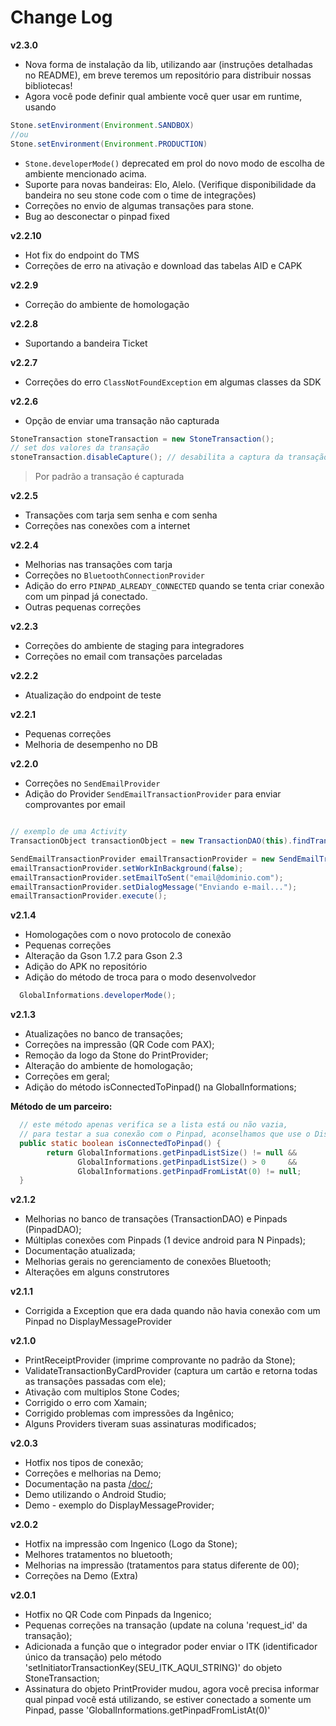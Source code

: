 # Change Log
**v2.3.0**
* Nova forma de instalação da lib, utilizando aar (instruções detalhadas no README), em breve teremos um repositório para distribuir nossas bibliotecas!
* Agora você pode definir qual ambiente você quer usar em runtime, usando
```java
Stone.setEnvironment(Environment.SANDBOX)
//ou
Stone.setEnvironment(Environment.PRODUCTION)
```
* `Stone.developerMode()` deprecated em prol do novo modo de escolha de ambiente mencionado acima.
* Suporte para novas bandeiras: Elo, Alelo. (Verifique disponibilidade da bandeira no seu stone code com o time de integrações)
* Correções no envio de algumas transações para stone.
* Bug ao desconectar o pinpad fixed

**v2.2.10**
* Hot fix do endpoint do TMS
* Correções de erro na ativação e download das tabelas AID e CAPK

**v2.2.9**
* Correção do ambiente de homologação

**v2.2.8**
* Suportando a bandeira Ticket

**v2.2.7**
* Correções do erro `ClassNotFoundException` em algumas classes da SDK

**v2.2.6**
* Opção de enviar uma transação não capturada

```java
StoneTransaction stoneTransaction = new StoneTransaction();
// set dos valores da transação
stoneTransaction.disableCapture(); // desabilita a captura da transação

```
> Por padrão a transação é capturada

**v2.2.5**
* Transações com tarja sem senha e com senha
* Correções nas conexões com a internet

**v2.2.4**
* Melhorias nas transações com tarja
* Correções no `BluetoothConnectionProvider`
* Adição do erro `PINPAD_ALREADY_CONNECTED` quando se tenta criar conexão com um pinpad já conectado.
* Outras pequenas correções

**v2.2.3**
* Correções do ambiente de staging para integradores
* Correções no email com transações parceladas


**v2.2.2**
* Atualização do endpoint de teste


**v2.2.1**
* Pequenas correções
* Melhoria de desempenho no DB


**v2.2.0**
* Correções no `SendEmailProvider`
* Adição do Provider `SendEmailTransactionProvider` para enviar comprovantes por email

```java

// exemplo de uma Activity
TransactionObject transactionObject = new TransactionDAO(this).findTransactionWithId(idTransaction);

SendEmailTransactionProvider emailTransactionProvider = new SendEmailTransactionProvider(this, GlobalInformations.getUserModel(0), transactionObject);
emailTransactionProvider.setWorkInBackground(false);
emailTransactionProvider.setEmailToSent("email@dominio.com");
emailTransactionProvider.setDialogMessage("Enviando e-mail...");
emailTransactionProvider.execute();
```


**v2.1.4**
* Homologações com o novo protocolo de conexão
* Pequenas correções
* Alteração da Gson 1.7.2 para Gson 2.3
* Adição do APK no repositório
* Adição do método de troca para o modo desenvolvedor
```java
  GlobalInformations.developerMode();
```

**v2.1.3**
* Atualizações no banco de transações;
* Correções na impressão (QR Code com PAX);
* Remoção da logo da Stone do PrintProvider;
* Alteração do ambiente de homologação;
* Correções em geral;
* Adição do método isConnectedToPinpad() na GlobalInformations;

**Método de um parceiro:**
```java
  // este método apenas verifica se a lista está ou não vazia,
  // para testar a sua conexão com o Pinpad, aconselhamos que use o DisplayMessageProvider
  public static boolean isConnectedToPinpad() {
        return GlobalInformations.getPinpadListSize() != null &&
               GlobalInformations.getPinpadListSize() > 0     &&
               GlobalInformations.getPinpadFromListAt(0) != null;
  }

```

**v2.1.2**
* Melhorias no banco de transações (TransactionDAO) e Pinpads (PinpadDAO);
* Múltiplas conexões com Pinpads (1 device android para N Pinpads);
* Documentação atualizada;
* Melhorias gerais no gerenciamento de conexões Bluetooth;
* Alterações em alguns construtores


**v2.1.1**
* Corrigida a Exception que era dada quando não havia conexão com um Pinpad no DisplayMessageProvider


**v2.1.0**
* PrintReceiptProvider (imprime comprovante no padrão da Stone);
* ValidateTransactionByCardProvider (captura um cartão e retorna todas as transações passadas com ele);
* Ativação com multiplos Stone Codes;
* Corrigido o erro com Xamain;
* Corrigido problemas com impressões da Ingênico;
* Alguns Providers tiveram suas assinaturas modificados;


**v2.0.3**
* Hotfix nos tipos de conexão;
* Correções e melhorias na Demo;
* Documentação na pasta [/doc/](https://github.com/stone-pagamentos/sdk-android-V2/tree/master/doc);
* Demo utilizando o Android Studio;
* Demo - exemplo do DisplayMessageProvider;


**v2.0.2**
* Hotfix na impressão com Ingenico (Logo da Stone);
* Melhores tratamentos no bluetooth;
* Melhorias na impressão (tratamentos para status diferente de 00);
* Correções na Demo (Extra)


**v2.0.1**
* Hotfix no QR Code com Pinpads da Ingenico;
* Pequenas correções na transação (update na coluna 'request_id' da transação);
* Adicionada a função que o integrador poder enviar o ITK (identificador único da transação) pelo método 'setInitiatorTransactionKey(SEU_ITK_AQUI_STRING)' do objeto StoneTransaction;
* Assinatura do objeto PrintProvider mudou, agora você precisa informar qual pinpad você está utilizando, se estiver conectado a somente um Pinpad, passe 'GlobalInformations.getPinpadFromListAt(0)'
